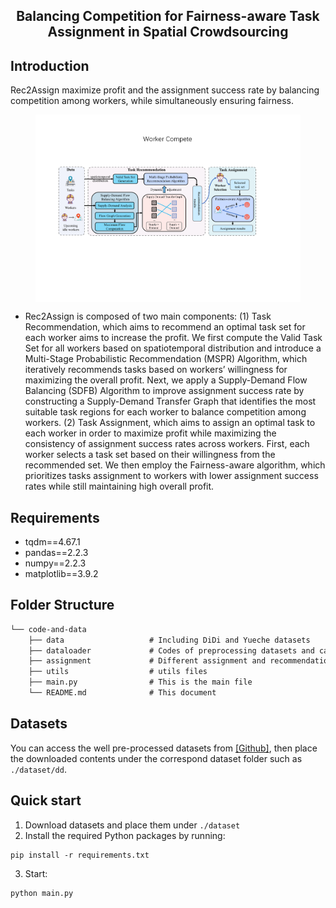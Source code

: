 <div align="center">
  <h2><b> Balancing Competition for Fairness-aware Task Assignment in Spatial Crowdsourcing
 </b></h2>
</div>

## Introduction
Rec2Assign maximize profit and the assignment success rate by balancing competition among workers, while simultaneously ensuring fairness.

<p align="center">
<img src="./images/framework.pdf" height = "300" alt="" align=center />
</p>

- Rec2Assign is composed of two main components: (1) Task Recommendation, which aims to recommend an optimal task set for each worker aims to increase the profit. We first compute the Valid Task Set for all workers based on spatiotemporal distribution and introduce a Multi-Stage Probabilistic Recommendation (MSPR) Algorithm, which iteratively recommends tasks based on workers’ willingness for maximizing the overall profit. Next, we apply a Supply-Demand Flow Balancing (SDFB) Algorithm to improve assignment success rate by constructing a Supply-Demand Transfer Graph that identifies the most suitable task regions for each worker to balance competition among workers. (2) Task Assignment, which aims to assign an optimal task to each worker in order to maximize profit while maximizing the consistency of assignment success rates across workers. First, each worker selects a task set based on their willingness from the recommended set. We then employ the Fairness-aware algorithm, which prioritizes tasks assignment to workers with lower assignment success rates while still maintaining high overall profit.

## Requirements
- tqdm==4.67.1
- pandas==2.2.3
- numpy==2.2.3
- matplotlib==3.9.2


## Folder Structure

```tex
└── code-and-data
    ├── data                   # Including DiDi and Yueche datasets
    ├── dataloader             # Codes of preprocessing datasets and calculating metrics
    ├── assignment             # Different assignment and recommendation methods
    ├── utils                  # utils files
    ├── main.py                # This is the main file
    └── README.md              # This document
```

## Datasets
You can access the well pre-processed datasets from [[Github]](https://github.com/Yi107/Dataset-for-PCOM), then place the downloaded contents under the correspond dataset folder such as `./dataset/dd`.

## Quick start
1. Download datasets and place them under `./dataset`
2. Install the required Python packages by running:
  ```
  pip install -r requirements.txt
  ```
3. Start:

```
python main.py
```

